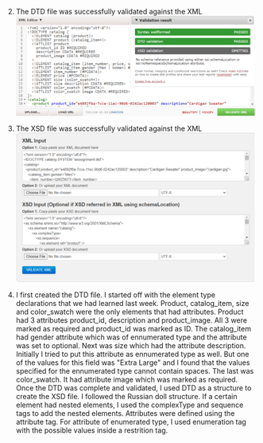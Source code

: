 2. The DTD file was successfully validated against the XML
![image info](../assets/3.1.PNG)


3. The XSD file was successfully validated against the XML
![image info](../assets/3.2.PNG)


4. I first created the DTD file. I started off with the element type declarations that we had learned last week. Product, catalog_item, size and color_swatch were the only elements that had attributes. Product had 3 attributes product_id, description and product_image. All 3 were marked as required and product_id was marked as ID. The catalog_item had gender attribute which was of ennumerated type and the attribute was set to optional. Next was size which had the attribute description. Initially I tried to put this attribute as ennumerated type as well. But one of the values for this field was "Extra Large" and I found that the values specified for the ennumerated type cannot contain spaces. The last was color_swatch. It had attribute image which was marked as required. 
Once the DTD was complete and validated, I used DTD as a structure to create the XSD file. I followed the Russian doll structure. If a certain element had nested elements, I used the complexType and sequence tags to add  the nested elements. Attributes were defined using the attribute tag. For attribute of enumerated type, I used enumeration tag with the possible values inside a restrition tag.  
